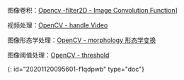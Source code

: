 图像卷积：[Opencv  -filter2D - Image Convolution Function](Opencv%20%20-filter2D%20-%20Image%20Convolution%20Function.md)]

视频处理：[OpenCV - handle Video](OpenCV%20-%20handle%20Video.md)

图像形态学处理：[OpenCV - morphology 形态学变换](OpenCV%20-%20morphology%20%E5%BD%A2%E6%80%81%E5%AD%A6%E5%8F%98%E6%8D%A2.md)

图像阈值处理：[OpenCV - threshold](OpenCV%20-%20threshold.md)


{: id="20201120095601-f1qdpwb" type="doc"}
